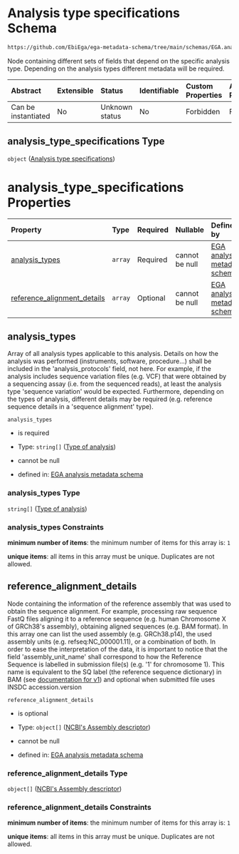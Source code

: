 # Analysis type specifications Schema

```txt
https://github.com/EbiEga/ega-metadata-schema/tree/main/schemas/EGA.analysis.json#/properties/analysis_type_specifications
```

Node containing different sets of fields that depend on the specific analysis type. Depending on the analysis types different metadata will be required.

| Abstract            | Extensible | Status         | Identifiable | Custom Properties | Additional Properties | Access Restrictions | Defined In                                                                       |
| :------------------ | :--------- | :------------- | :----------- | :---------------- | :-------------------- | :------------------ | :------------------------------------------------------------------------------- |
| Can be instantiated | No         | Unknown status | No           | Forbidden         | Forbidden             | none                | [EGA.analysis.json\*](../../../schemas/EGA.analysis.json "open original schema") |

## analysis\_type\_specifications Type

`object` ([Analysis type specifications](ega-10-properties-analysis-type-specifications.md))

# analysis\_type\_specifications Properties

| Property                                                      | Type    | Required | Nullable       | Defined by                                                                                                                                                                                                                                                                 |
| :------------------------------------------------------------ | :------ | :------- | :------------- | :------------------------------------------------------------------------------------------------------------------------------------------------------------------------------------------------------------------------------------------------------------------------- |
| [analysis\_types](#analysis_types)                            | `array` | Required | cannot be null | [EGA analysis metadata schema](ega-10-properties-analysis-type-specifications-properties-list-of-analysis-types.md "https://github.com/EbiEga/ega-metadata-schema/tree/main/schemas/EGA.analysis.json#/properties/analysis_type_specifications/properties/analysis_types") |
| [reference\_alignment\_details](#reference_alignment_details) | `array` | Optional | cannot be null | [EGA analysis metadata schema](ega-12-definitions-reference-assembly-and-sequence-details.md "https://github.com/EbiEga/ega-metadata-schema/tree/main/schemas/EGA.analysis.json#/properties/analysis_type_specifications/properties/reference_alignment_details")          |

## analysis\_types

Array of all analysis types applicable to this analysis. Details on how the analysis was performed (instruments, software, procedure...) shall be included in the 'analysis\_protocols' field, not here. For example, if the analysis includes sequence variation files (e.g. VCF) that were obtained by a sequencing assay (i.e. from the sequenced reads), at least the analysis type 'sequence variation' would be expected. Furthermore, depending on the types of analysis, different details may be required (e.g. reference sequence details in a 'sequence alignment' type).

`analysis_types`

* is required

* Type: `string[]` ([Type of analysis](ega-10-properties-analysis-type-specifications-properties-list-of-analysis-types-type-of-analysis.md))

* cannot be null

* defined in: [EGA analysis metadata schema](ega-10-properties-analysis-type-specifications-properties-list-of-analysis-types.md "https://github.com/EbiEga/ega-metadata-schema/tree/main/schemas/EGA.analysis.json#/properties/analysis_type_specifications/properties/analysis_types")

### analysis\_types Type

`string[]` ([Type of analysis](ega-10-properties-analysis-type-specifications-properties-list-of-analysis-types-type-of-analysis.md))

### analysis\_types Constraints

**minimum number of items**: the minimum number of items for this array is: `1`

**unique items**: all items in this array must be unique. Duplicates are not allowed.

## reference\_alignment\_details

Node containing the information of the reference assembly that was used to obtain the sequence alignment. For example, processing raw sequence FastQ files aligning it to a reference sequence (e.g. human Chromosome X of GRCh38's assembly), obtaining aligned sequences (e.g. BAM format). In this array one can list the used assembly (e.g. GRCh38.p14), the used assembly units (e.g. refseq:NC\_000001.11), or a combination of both. In order to ease the interpretation of the data, it is important to notice that the field 'assembly\_unit\_name' shall correspond to how the Reference Sequence is labelled in submission file(s) (e.g. '1' for chromosome 1). This name is equivalent to the SQ label (the reference sequence dictionary) in BAM (see [documentation for v1](https://samtools.github.io/hts-specs/SAMv1.pdf)) and optional when submitted file uses INSDC accession.version

`reference_alignment_details`

* is optional

* Type: `object[]` ([NCBI's Assembly descriptor](ega-12-definitions-ncbis-assembly-descriptor.md))

* cannot be null

* defined in: [EGA analysis metadata schema](ega-12-definitions-reference-assembly-and-sequence-details.md "https://github.com/EbiEga/ega-metadata-schema/tree/main/schemas/EGA.analysis.json#/properties/analysis_type_specifications/properties/reference_alignment_details")

### reference\_alignment\_details Type

`object[]` ([NCBI's Assembly descriptor](ega-12-definitions-ncbis-assembly-descriptor.md))

### reference\_alignment\_details Constraints

**minimum number of items**: the minimum number of items for this array is: `1`

**unique items**: all items in this array must be unique. Duplicates are not allowed.
